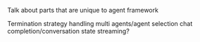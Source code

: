 Talk about parts that are unique to agent framework

Termination strategy
handling multi agents/agent selection
chat completion/conversation state
streaming?